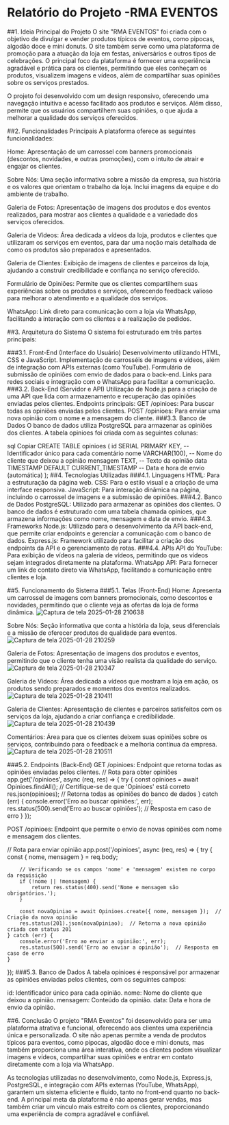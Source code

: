 # **Relatório do Projeto -RMA EVENTOS**
##1. Ideia Principal do Projeto
O site "RMA EVENTOS" foi criada com o objetivo de divulgar e vender produtos típicos de eventos, como pipocas, algodão doce e mini donuts. O site também serve como uma plataforma de promoção para a atuação da loja em festas, aniversários e outros tipos de celebrações. O principal foco da plataforma é fornecer uma experiência agradável e prática para os clientes, permitindo que eles conheçam os produtos, visualizem imagens e vídeos, além de compartilhar suas opiniões sobre os serviços prestados.

O projeto foi desenvolvido com um design responsivo, oferecendo uma navegação intuitiva e acesso facilitado aos produtos e serviços. Além disso, permite que os usuários compartilhem suas opiniões, o que ajuda a melhorar a qualidade dos serviços oferecidos.

##2. Funcionalidades Principais
A plataforma oferece as seguintes funcionalidades:

Home: Apresentação de um carrossel com banners promocionais (descontos, novidades, e outras promoções), com o intuito de atrair e engajar os clientes.

Sobre Nós: Uma seção informativa sobre a missão da empresa, sua história e os valores que orientam o trabalho da loja. Inclui imagens da equipe e do ambiente de trabalho.

Galeria de Fotos: Apresentação de imagens dos produtos e dos eventos realizados, para mostrar aos clientes a qualidade e a variedade dos serviços oferecidos.

Galeria de Vídeos: Área dedicada a vídeos da loja, produtos e clientes que utilizaram os serviços em eventos, para dar uma noção mais detalhada de como os produtos são preparados e apresentados.

Galeria de Clientes: Exibição de imagens de clientes e parceiros da loja, ajudando a construir credibilidade e confiança no serviço oferecido.

Formulário de Opiniões: Permite que os clientes compartilhem suas experiências sobre os produtos e serviços, oferecendo feedback valioso para melhorar o atendimento e a qualidade dos serviços.

WhatsApp: Link direto para comunicação com a loja via WhatsApp, facilitando a interação com os clientes e a realização de pedidos.

##3. Arquitetura do Sistema
O sistema foi estruturado em três partes principais:

###3.1. Front-End (Interface do Usuário)
Desenvolvimento utilizando HTML, CSS e JavaScript.
Implementação de carrosséis de imagens e vídeos, além de integração com APIs externas (como YouTube).
Formulário de submissão de opiniões com envio de dados para o back-end.
Links para redes sociais e integração com o WhatsApp para facilitar a comunicação.
###3.2. Back-End (Servidor e API)
Utilização de Node.js para a criação de uma API que lida com armazenamento e recuperação das opiniões enviadas pelos clientes.
Endpoints principais:
GET /opinioes: Para buscar todas as opiniões enviadas pelos clientes.
POST /opinioes: Para enviar uma nova opinião com o nome e a mensagem do cliente.
###3.3. Banco de Dados
O banco de dados utiliza PostgreSQL para armazenar as opiniões dos clientes. A tabela opinioes foi criada com as seguintes colunas:

sql
Copiar
CREATE TABLE opinioes (
    id SERIAL PRIMARY KEY,         -- Identificador único para cada comentário
    nome VARCHAR(100),             -- Nome do cliente que deixou a opinião
    mensagem TEXT,                 -- Texto da opinião
    data TIMESTAMP DEFAULT CURRENT_TIMESTAMP  -- Data e hora de envio (automática)
);
##4. Tecnologias Utilizadas
###4.1. Linguagens
HTML: Para a estruturação da página web.
CSS: Para o estilo visual e a criação de uma interface responsiva.
JavaScript: Para interação dinâmica na página, incluindo o carrossel de imagens e a submissão de opiniões.
###4.2. Banco de Dados
PostgreSQL: Utilizado para armazenar as opiniões dos clientes. O banco de dados é estruturado com uma tabela chamada opinioes, que armazena informações como nome, mensagem e data de envio.
###4.3. Frameworks
Node.js: Utilizado para o desenvolvimento da API back-end, que permite criar endpoints e gerenciar a comunicação com o banco de dados.
Express.js: Framework utilizado para facilitar a criação dos endpoints da API e o gerenciamento de rotas.
###4.4. APIs
API do YouTube: Para exibição de vídeos na galeria de vídeos, permitindo que os vídeos sejam integrados diretamente na plataforma.
WhatsApp API: Para fornecer um link de contato direto via WhatsApp, facilitando a comunicação entre clientes e loja.

##5. Funcionamento do Sistema
###5.1. Telas (Front-End)
Home: Apresenta um carrossel de imagens com banners promocionais, como descontos e novidades, permitindo que o cliente veja as ofertas da loja de forma dinâmica.
![Captura de tela 2025-01-28 210638](https://github.com/user-attachments/assets/544c206b-c8d7-4128-904e-8a5945385feb)



Sobre Nós: Seção informativa que conta a história da loja, seus diferenciais e a missão de oferecer produtos de qualidade para eventos.
![Captura de tela 2025-01-28 210259](https://github.com/user-attachments/assets/458a85fc-76bd-4145-8650-71ca22adb292)

Galeria de Fotos: Apresentação de imagens dos produtos e eventos, permitindo que o cliente tenha uma visão realista da qualidade do serviço.
![Captura de tela 2025-01-28 210347](https://github.com/user-attachments/assets/34a0166b-9122-4b50-992f-000569c97d7f)

Galeria de Vídeos: Área dedicada a vídeos que mostram a loja em ação, os produtos sendo preparados e momentos dos eventos realizados.
![Captura de tela 2025-01-28 210411](https://github.com/user-attachments/assets/74926982-9548-4728-9596-2ddb37805b95)

Galeria de Clientes: Apresentação de clientes e parceiros satisfeitos com os serviços da loja, ajudando a criar confiança e credibilidade.
![Captura de tela 2025-01-28 210439](https://github.com/user-attachments/assets/4d037d05-bb06-4ed5-a91c-c35df2564fdd)

Comentários: Área para que os clientes deixem suas opiniões sobre os serviços, contribuindo para o feedback e a melhoria contínua da empresa.
![Captura de tela 2025-01-28 210511](https://github.com/user-attachments/assets/6bcad56a-9dbc-4a51-afef-7c25bd0aa903)

###5.2. Endpoints (Back-End)
GET /opinioes: Endpoint que retorna todas as opiniões enviadas pelos clientes.
// Rota para obter opiniões
app.get('/opinioes', async (req, res) => {
    try {
        const opinioes = await Opinioes.findAll();  // Certifique-se de que 'Opinioes' está correto
        res.json(opinioes);  // Retorna todas as opiniões do banco de dados
    } catch (err) {
        console.error('Erro ao buscar opiniões:', err);
        res.status(500).send('Erro ao buscar opiniões');  // Resposta em caso de erro
    }
});

POST /opinioes: Endpoint que permite o envio de novas opiniões com nome e mensagem dos clientes.

// Rota para enviar opinião
app.post('/opinioes', async (req, res) => {
    try {
        const { nome, mensagem } = req.body;

        // Verificando se os campos 'nome' e 'mensagem' existem no corpo da requisição
        if (!nome || !mensagem) {
            return res.status(400).send('Nome e mensagem são obrigatórios.');
        }

        const novaOpiniao = await Opinioes.create({ nome, mensagem });  // Criação da nova opinião
        res.status(201).json(novaOpiniao);  // Retorna a nova opinião criada com status 201
    } catch (err) {
        console.error('Erro ao enviar a opinião:', err);
        res.status(500).send('Erro ao enviar a opinião');  // Resposta em caso de erro
    }
});
###5.3. Banco de Dados
A tabela opinioes é responsável por armazenar as opiniões enviadas pelos clientes, com os seguintes campos:

id: Identificador único para cada opinião.
nome: Nome do cliente que deixou a opinião.
mensagem: Conteúdo da opinião.
data: Data e hora de envio da opinião.

##6. Conclusão
O projeto "RMA Eventos" foi desenvolvido para ser uma plataforma atrativa e funcional, oferecendo aos clientes uma experiência única e personalizada. O site não apenas permite a venda de produtos típicos para eventos, como pipocas, algodão doce e mini donuts, mas também proporciona uma área interativa, onde os clientes podem visualizar imagens e vídeos, compartilhar suas opiniões e entrar em contato diretamente com a loja via WhatsApp.

As tecnologias utilizadas no desenvolvimento, como Node.js, Express.js, PostgreSQL, e integração com APIs externas (YouTube, WhatsApp), garantem um sistema eficiente e fluido, tanto no front-end quanto no back-end. A principal meta da plataforma é não apenas gerar vendas, mas também criar um vínculo mais estreito com os clientes, proporcionando uma experiência de compra agradável e confiável.
